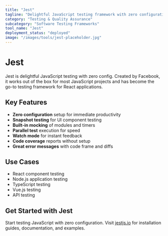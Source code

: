 ```yaml
---
title: "Jest"
tagline: "Delightful JavaScript testing framework with zero configuration"
category: "Testing & Quality Assurance"
subcategory: "Software Testing Frameworks"
tool_name: "Jest"
deployment_status: "deployed"
image: "/images/tools/jest-placeholder.jpg"
---
```


# Jest

Jest is delightful JavaScript testing with zero config. Created by Facebook, it works out of the box for most JavaScript projects and has become the go-to testing framework for React applications.

## Key Features

- **Zero configuration** setup for immediate productivity
- **Snapshot testing** for UI component testing
- **Built-in mocking** of modules and timers
- **Parallel test** execution for speed
- **Watch mode** for instant feedback
- **Code coverage** reports without setup
- **Great error messages** with code frame and diffs

## Use Cases

- React component testing
- Node.js application testing
- TypeScript testing
- Vue.js testing
- API testing

## Get Started with Jest

Start testing JavaScript with zero configuration. Visit [jestjs.io](https://jestjs.io) for installation guides, documentation, and examples.
